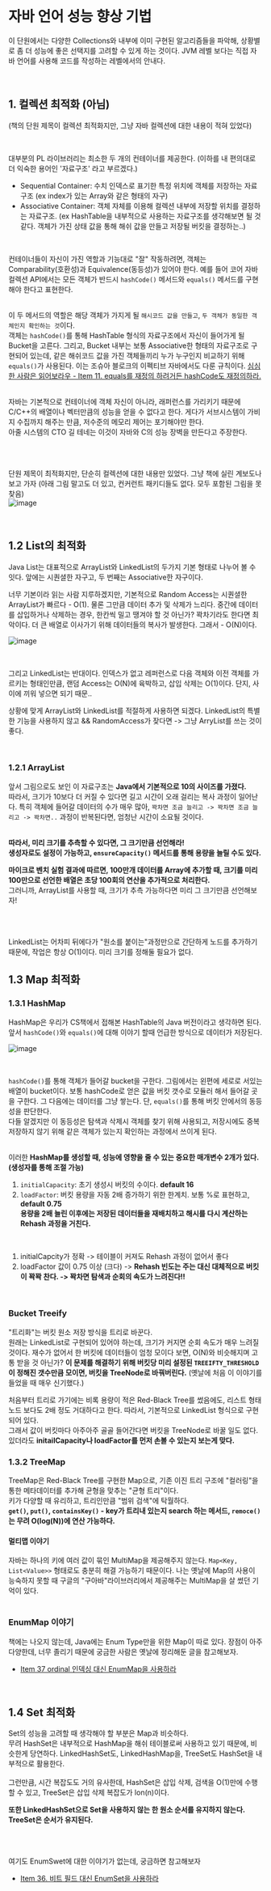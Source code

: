 # 자바 언어 성능 향상 기법

이 단원에서는 다양한 Collections와 내부에 이미 구현된 알고리즘들을 파악해, 상황별로 좀 더 성능에 좋은 선택지를 고려할 수 있게 하는 것이다. JVM 레벨 보다는 직접 자바 언어를 사용해 코드를 작성하는 레벨에서의 안내다.

<br>

## 1. 컬렉션 최적화 (아님)
(책의 단원 제목이 컬렉션 최적화지만, 그냥 자바 컬렉션에 대한 내용이 적혀 있었다) 

<br>

대부분의 PL 라이브러리는 최소한 두 개의 컨테이너를 제공한다. (이하를 내 편의대로 더 익숙한 용어인 '자료구조' 라고 부르겠다.)
- Sequential Container: 수치 인덱스로 표기한 특정 위치에 객체를 저장하는 자료구조 (ex index가 있는 Array와 같은 형태의 자구)
- Associative Container: 객체 자체를 이용해 컬렉션 내부에 저장할 위치를 결정하는 자료구조. (ex HashTable을 내부적으로 사용하는 자료구조를 생각해보면 될 것 같다. 객체가 가진 상태 값을 통해 해쉬 값을 만들고 저장될 버킷을 결정하는..)

<br>

컨테이너들이 자신이 가진 역할과 기능대로 "잘" 작동하려면, 객체는 Comparability(호환성)과 Equivalence(동등성)가 있어야 한다. 예를 들어 코어 자바 컬렉션 API에서는 모든 객체가 반드시 `hashCode()` 메서드와 `equals()` 메서드를 구현해야 한다고 표현한다. <br> <br>

이 두 메서드의 역할은 해당 객체가 가지게 될 `해시코드 값을 만들고`, `두 객체가 동일한 객체인지 확인하는 것`이다. <br>
객체는 `hashCode()`를 통해 HashTable 형식의 자료구조에서 자신이 들어가게 될 Bucket을 고른다. 그리고, Bucket 내부는 보통 Associative한 형태의 자료구조로 구현되어 있는데, 같은 해쉬코드 값을 가진 객체들끼리 누가 누구인지 비교하기 위해 `equals()`가 사용된다. 이는 조슈아 블로크의 이펙티브 자바에서도 다룬 규칙이다. [심심한 사람은 읽어보라우 - Item 11. equals를 재정의 하려거든 hashCode도 재정의하라.](https://github.com/binary-ho/TIL-public/blob/main/Effective%20Java/Item%2011.%20equals%EB%A5%BC%20%EC%9E%AC%EC%A0%95%EC%9D%98%ED%95%98%EB%A0%A4%EA%B1%B0%EB%93%A0%20hashCode%EB%8F%84%20%EC%9E%AC%EC%A0%95%EC%9D%98%ED%95%98%EB%9D%BC.md) 
<br> <br>

자바는 기본적으로 컨테이너에 객체 자신이 아니라, 래퍼런스를 가리키기 때문에 C/C++의 배열이나 벡터만큼의 성능을 얻을 수 없다고 한다. 게다가 서브시스템이 가비지 수집까지 해주는 만큼, 저수준의 메모리 제어는 포기해야만 한다. <br>
아줄 시스템의 CTO 길 테네는 이것이 자바와 C의 성능 장벽을 만든다고 주장한다.

<br> <br>

단원 제목이 최적화지만, 단순히 컬렉션에 대한 내용만 있었다. 그냥 책에 실린 계보도나 보고 가자 (아래 그림 말고도 더 있고, 컨커런트 패키디들도 없다. 모두 포함된 그림을 못 찾음) <br>
![image](https://github.com/binary-ho/TIL-public/assets/71186266/e183ec9c-fa96-4d88-9b30-ae786eb04045)

<br>

## 1.2 List의 최적화

Java List는 대표적으로 ArrayList와 LinkedList의 두가지 기본 형태로 나누어 볼 수 잇다. 앞에는 시퀀셜한 자구고, 두 번째는 Associative한 자구이다. <br> 

너무 기본이라 읽는 사람 지루하겠지만, 기본적으로 Random Access는 시퀀셜한 ArrayList가 빠르다 - O(1). 물론 그만큼 데이터 추가 및 삭제가 느리다. 중간에 데이터를 삽입하거나 삭제하는 경우, 한칸씩 밀고 땡겨야 할 것 아닌가? 꽉차기라도 한다면 최악이다. 더 큰 배열로 이사가기 위해 데이터들의 복사가 발생한다. 그래서 - O(N)이다.

![image](https://github.com/binary-ho/TIL-public/assets/71186266/076371db-04bc-4f47-af75-7a2fa649cdb7)

<br>

 그리고 LinkedList는 반대이다. 인덱스가 없고 레퍼런스로 다음 객체와 이전 객체를 가르키는 형태인만큼, 랜덤 Access는 O(N)에 육박하고, 삽입 삭제는 O(1)이다. 단지, 사이에 끼워 넣으면 되기 때문.. <br>

 상황에 맞게 ArrayList와 LinkedList를 적절하게 사용하면 되겠다. LinkedList의 특별한 기능을 사용하지 않고 && RandomAccess가 잦다면 -> 그냥 ArryList를 쓰는 것이 좋다.

 <br>


 ### 1.2.1 ArrayList
 앞서 그림으로도 보인 이 자료구조는 **Java에서 기본적으로 10의 사이즈를 가졌다.** <br> 따라서, 크기가 10보다 더 커질 수 있다면 길고 시간이 오래 걸리는 복사 과정이 일어난다. 특히 객체에 들어갈 데이터의 수가 매우 많아, `꽉차면 조금 늘리고 -> 꽉차면 조금 늘리고 -> 꽉차면..` 과정이 반복된다면, 엄청난 시간이 소요될 것이다. <br> <br>

 **따라서, 미리 크기를 추측할 수 있다면, 그 크기만큼 선언해라! <br> 생성자로도 설정이 가능하고, `ensureCapacity()` 메서드를 통해 용량을 늘릴 수도 있다.** <br>
 
 **마이크로 벤치 실험 결과에 따르면, 100만개 데이터를 Array에 추가할 때, 크기를 미리 100만으로 선언한 배열은 초당 100회의 연산을 추가적으로 처리한다.** <br>
 그러니까, ArrayList를 사용할 때, 크기가 추측 가능하다면 미리 그 크기만큼 선언해보자! 

<br> <br>

LinkedList는 어차피 뒤에다가 "원소를 붙이는"과정만으로 간단하게 노드를 추가하기 때문에, 작업은 항상 O(1)이다. 미리 크기를 정해둘 필요가 없다.


## 1.3 Map 최적화

### 1.3.1 HashMap 
HashMap은 우리가 CS책에서 접해본 HashTable의 Java 버전이라고 생각하면 된다. 앞서 `hashCode()`와 `equals()`에 대해 이야기 할때 언급한 방식으로 데이터가 저장된다. <br>

![image](https://github.com/binary-ho/TIL-public/assets/71186266/b033d11e-4854-413f-a100-11d10ee3124b)

<Br>

`hashCode()`를 통해 객체가 들어갈 bucket을 구한다. 그림에서는 왼편에 세로로 서있는 배열이 bucket이다. 보통 hashCode로 얻은 값을 버킷 갯수로 모듈러 해서 들어갈 곳을 구한다. 그 다음에는 데이터를 그냥 쌓는다. 단, `equals()`를 통해 버킷 안에서의 동등성을 판단한다. <Br>
다들 알겠지만 이 동등성은 탐색과 삭제시 객체를 찾기 위해 사용되고, 저장시에도 중복 저장하지 않기 위해 같은 객체가 있는지 확인하는 과정에서 쓰이게 된다. <br> <br>


이러한 **HashMap를 생성할 때, 성능에 영향을 줄 수 있는 중요한 매개변수 2개가 있다. (생성자를 통해 조절 가능)** <br>
1. `initialCapacity`: 초기 생성시 버킷의 수이다. **default 16**
2. `loadFactor`: 버킷 용량을 자동 2배 증가하기 위한 한계치. 보통 %로 표현하고, **default 0.75** <br> **용량을 2배 늘린 이후에는 저장된 데이터들을 재배치하고 해시를 다시 계산하는 Rehash 과정을 거친다.**

<br>

1. initialCapcity가 정확 -> 테이블이 커져도 Rehash 과정이 없어서 좋다
2. loadFactor 값이 0.75 이상 (크다) -> **Rehash 빈도는 주는 대신 대체적으로 버킷이 꽉꽉 찬다. -> 꽉차면 탐색과 순회의 속도가 느려진다!!**

<br>

### Bucket Treeify

"트리화"는 버킷 원소 저장 방식을 트리로 바꾼다. <br>
원래는 LinkedList로 구현되어 있어야 하는데, 크기가 커지면 순회 속도가 매우 느려질 것이다. 재수가 없어서 한 버킷에 데이터들이 엄청 모이다 보면, O(N)와 비슷해지며 고통 받을 것 아닌가? **이 문제를 해결하기 위해 버킷당 미리 설정된 `TREEIFTY_THRESHOLD`이 정해진 갯수만큼 모이면, 버킷을 TreeNode로 바꿔버린다.** (옛날에 처음 이 이야기를 들었을 때 매우 신기했다.) <br> 

처음부터 트리로 가기에는 비록 용량이 적은 Red-Black Tree를 썼음에도, 리스트 형태 노드 보다도 2배 정도 거대하다고 한다. 따라서, 기본적으로 LinkedList 형식으로 구현되어 있다. <br>
그래서 값이 버킷마다 아주아주 골골 들어간다면 버킷을 TreeNode로 바꿀 일도 없다. 있더라도 **initailCapacity나 loadFactor를 먼저 손볼 수 있는지 보는게 맞다.**

### 1.3.2 TreeMap
TreeMap은 Red-Black Tree를 구현한 Map으로, 기존 이진 트리 구조에 "컬러링"을 통한 메타데이터를 추가해 균형을 맞추는 "균형 트리"이다. <br>
키가 다양할 때 유리하고, 트리인만큼 "범위 검색"에 탁월하다. <br>
**`get()`, `put()`, `containsKey()` - key가 트리내 있는지 search 하는 메서드, `remoce()`는 무려 O(log(N))에 연산 가능하다.** <br>


#### 멀티맵 이야기
자바는 하나의 키에 여러 값이 묶인 MultiMap을 제공해주지 않는다. `Map<Key, List<Value>>` 형태로도 충분히 해결 가능하기 때문이다. 나는 옛날에 Map의 사용이 능숙하지 못할 때 구글의 "구아바"라이브러리에서 제공해주는 MultiMap을 살 썼던 기억이 있다. <br> <br>

### EnumMap 이야기
책에는 나오지 않는데, Java에는 Enum Type만을 위한 Map이 따로 있다. 장점이 아주 다양한데, 너무 졸리기 때문에 궁금한 사람은 옛날에 정리해둔 글을 참고해보자.

- [Item 37 ordinal 인덱싱 대신 EnumMap을 사용하라](https://github.com/binary-ho/TIL-public/blob/main/Effective%20Java/Item%2037.%20ordinal%20%EC%9D%B8%EB%8D%B1%EC%8B%B1%20%EB%8C%80%EC%8B%A0%20EnumMap%EC%9D%84%20%EC%82%AC%EC%9A%A9%ED%95%98%EB%9D%BC.md)

<br>

## 1.4 Set 최적화
Set의 성능을 고려할 때 생각해야 할 부분은 Map과 비슷하다. <br>
무려 HashSet은 내부적으로 HashMap을 해쉬 테이블로써 사용하고 있기 때문에, 비슷한게 당연하다. LinkedHashSet도, LinkedHashMap을, TreeSet도 HashSet을 내부적으로 활용한다. <Br> <br>
그런만큼, 시간 복잡도도 거의 유사한데, HashSet은 삽입 삭제, 검색을 O(1)만에 수행할 수 있고, TreeSet은 삽입 삭제 복잡도가 lon(n)이다. <br>

**또한 LinkedHashSet으로 Set을 사용하지 않는 한 원소 순서를 유지하지 않는다. TreeSet은 순서가 유지된다.**  

<br> <br>

여기도 EnumSwet에 대한 이야기가 없는데, 궁금하면 참고해보자

- [Item 36. 비트 필드 대신 EnumSet을 사용하라](https://github.com/binary-ho/TIL-public/blob/main/Effective%20Java/Item%2036.%20%EB%B9%84%ED%8A%B8%20%ED%95%84%EB%93%9C%20%EB%8C%80%EC%8B%A0%20EnumSet%EC%9D%84%20%EC%82%AC%EC%9A%A9%ED%95%98%EB%9D%BC.md)

